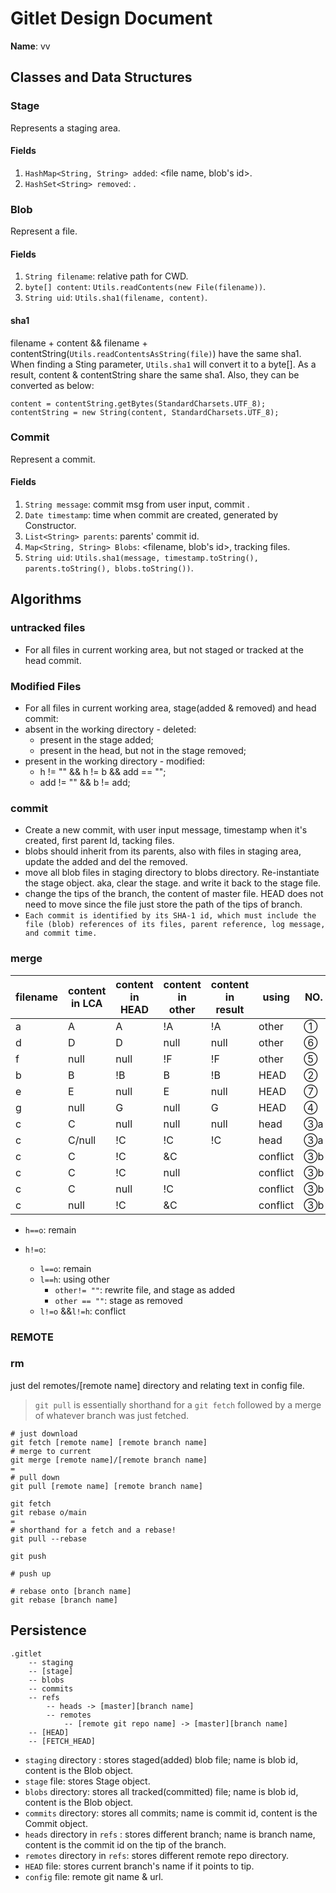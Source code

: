 # Gitlet Design Document

**Name**: vv

## Classes and Data Structures

### Stage

Represents a staging area.

#### Fields

1. `HashMap<String, String> added`:  <file name, blob's id>.
2. `HashSet<String> removed`:  <file name>.

### Blob

Represent a file.

#### Fields

1. `String filename`: relative path for CWD.
2. `byte[] content`: `Utils.readContents(new File(filename))`.
3. `String uid`: `Utils.sha1(filename, content)`.

#### sha1
filename + content && filename + contentString(`Utils.readContentsAsString(file)`) have the same sha1.
When finding a Sting parameter, `Utils.sha1` will convert it to a byte[]. 
As a result, content & contentString share the same sha1.
Also, they can be converted as below:  
```
content = contentString.getBytes(StandardCharsets.UTF_8);
contentString = new String(content, StandardCharsets.UTF_8);
```

### Commit
Represent a commit.

#### Fields

1. `String message`: commit msg from user input, commit <msg>.
2. `Date timestamp`: time when commit are created, generated by Constructor.
3. `List<String> parents`: parents' commit id.
4. `Map<String, String> Blobs`: <filename, blob's id>, tracking files.
5. `String uid`: `Utils.sha1(message, timestamp.toString(), parents.toString(), blobs.toString())`.

## Algorithms

### untracked files

+ For all files in current working area, but not staged or tracked at the head commit.

### Modified Files

+ For all files in current working area, stage(added & removed) and head commit:
+ absent in the working directory - deleted:
  + present in the stage added;
  + present in the head, but not in the stage removed;
+ present in the working directory - modified:
  + h != "" && h != b && add == "";
  + add != "" && b != add;

### commit

+ Create a new commit, with user input message, timestamp when it's created, first parent Id, tacking files.
+ blobs should inherit from its parents, also with files in staging area, update the added and del the removed.
+ move all blob files in staging directory to blobs directory. Re-instantiate the stage object. aka, clear the stage. and write it back to the stage file.
+ change the tips of the branch, the content of master file. HEAD does not need to move since the file just store the path of the tips of branch.
+ `Each commit is identified by its SHA-1 id, which must include the file (blob) references of its files, parent reference, log message, and commit time.`



### merge

| filename | content in LCA | content in HEAD | content in other | content in result | using    | NO.  |
| -------- | -------------- | --------------- | ---------------- | ----------------- | -------- | ---- |
| a        | A              | A               | !A               | !A                | other    | ①    |
| d        | D              | D               | null             | null              | other    | ⑥    |
| f        | null           | null            | !F               | !F                | other    | ⑤    |
| b        | B              | !B              | B                | !B                | HEAD     | ②    |
| e        | E              | null            | E                | null              | HEAD     | ⑦    |
| g        | null           | G               | null             | G                 | HEAD     | ④    |
| c        | C              | null            | null             | null              | head     | ③a   |
| c        | C/null         | !C              | !C               | !C                | head     | ③a   |
| c        | C              | !C              | &C               |                   | conflict | ③b   |
| c        | C              | !C              | null             |                   | conflict | ③b   |
| c        | C              | null            | !C               |                   | conflict | ③b   |
| c        | null           | !C              | &C               |                   | conflict | ③b   |



+ `h==o`: remain

+ `h!=o`:
  + `l==o`: remain
  + `l==h`: using other 
    + `other!= ""`: rewrite file, and stage as added
    + `other == ""`: stage as removed
  + `l!=o` &&`l!=h`: conflict



### REMOTE

### rm

just del remotes/[remote name] directory and relating text in config file.

> `git pull` is essentially shorthand for a `git fetch` followed by a merge of whatever branch was just fetched.



```git
# just download
git fetch [remote name] [remote branch name]
# merge to current
git merge [remote name]/[remote branch name]
=
# pull down
git pull [remote name] [remote branch name]

git fetch
git rebase o/main
=
# shorthand for a fetch and a rebase!
git pull --rebase

git push

# push up

# rebase onto [branch name]
git rebase [branch name]
```



## Persistence

```
.gitlet
	-- staging
	-- [stage]
	-- blobs
	-- commits
	-- refs
		-- heads -> [master][branch name]
		-- remotes
			-- [remote git repo name] -> [master][branch name]
	-- [HEAD]
	-- [FETCH_HEAD]
```

+ `staging` directory : stores staged(added) blob file; name is blob id, content is the Blob object.  
+ `stage` file: stores Stage object.
+ `blobs` directory: stores all tracked(committed) file; name is blob id, content is the Blob object.  
+ `commits` directory: stores all commits; name is commit id, content is the Commit object.  
+ `heads` directory in `refs` : stores different branch; name is branch name, content is the commit id on the tip of the branch.
+ `remotes` directory in `refs`: stores different remote repo directory. 
+ `HEAD` file: stores current branch's name if it points to tip.
+ `config` file: remote git name & url.


